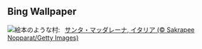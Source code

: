 ## Bing Wallpaper
![](https://www.bing.com/th?id=OHR.SantaMaddalena_JA-JP3939499195_UHD.jpg&w=1000)絵本のような村:&nbsp;&ensp;[サンタ・マッダレーナ, イタリア (© Sakrapee Nopparat/Getty Images)](https://www.bing.com/th?id=OHR.SantaMaddalena_JA-JP3939499195_UHD.jpg)
<br><br/>
